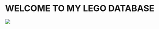 # WELCOME TO MY LEGO DATABASE

![](https://upload.wikimedia.org/wikipedia/en/4/46/LegoMinifigureHiker.png)

